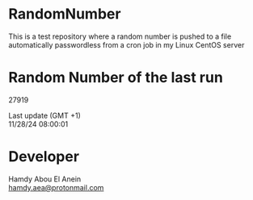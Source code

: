 # RandomNumber    
This is a test repository where a random number is pushed to a file automatically passwordless from a cron job in my Linux CentOS server    
# Random Number of the last run   
27919
      
Last update (GMT +1)    
11/28/24 08:00:01
# Developer    
Hamdy Abou El Anein   
hamdy.aea@protonmail.com
